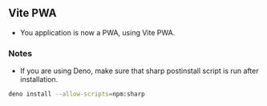 ## Vite PWA

- You application is now a PWA, using Vite PWA.

### Notes

- If you are using Deno, make sure that sharp postinstall script is run after installation.
```bash
deno install --allow-scripts=npm:sharp
```


